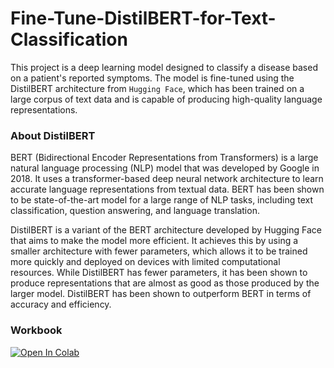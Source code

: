 # Fine-Tune-DistilBERT-for-Text-Classification

This project is a deep learning model designed to classify a disease based on a patient's reported symptoms. The model is fine-tuned using the DistilBERT architecture from `Hugging Face`, which has been trained on a large corpus of text data and is capable of producing high-quality language representations.

### About DistilBERT

BERT (Bidirectional Encoder Representations from Transformers) is a large natural language processing (NLP) model that was developed by Google in 2018. It uses a transformer-based deep neural network architecture to learn accurate language representations from textual data. BERT has been shown to be state-of-the-art model for a large range of NLP tasks, including text classification, question answering, and language translation.

DistilBERT is a variant of the BERT architecture developed by Hugging Face that aims to make the model more efficient. It achieves this by using a smaller architecture with fewer parameters, which allows it to be trained more quickly and deployed on devices with limited computational resources. While DistilBERT has fewer parameters, it has been shown to produce representations that are almost as good as those produced by the larger model. DistilBERT has been shown to outperform BERT in terms of accuracy and efficiency.

### Workbook

[![Open In Colab](https://colab.research.google.com/assets/colab-badge.svg)](https://colab.research.google.com/github/danplotkin/Fine-Tune-DistilBERT-for-Text-Classification/blob/main/symptom2disease.ipynb)


